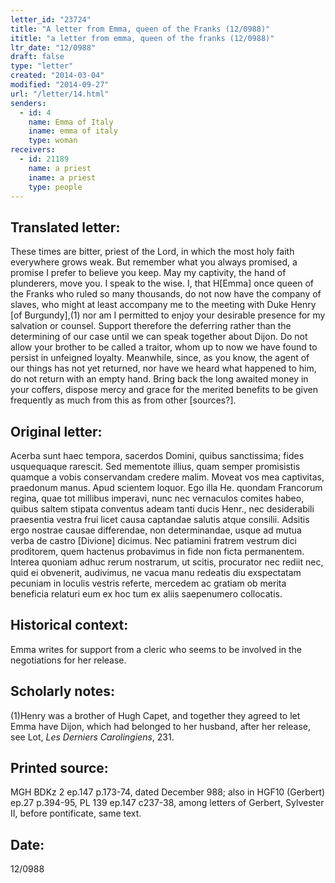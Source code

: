 ```yaml
---
letter_id: "23724"
title: "A letter from Emma, queen of the Franks (12/0988)"
ititle: "a letter from emma, queen of the franks (12/0988)"
ltr_date: "12/0988"
draft: false
type: "letter"
created: "2014-03-04"
modified: "2014-09-27"
url: "/letter/14.html"
senders:
  - id: 4
    name: Emma of Italy
    iname: emma of italy
    type: woman
receivers:
  - id: 21189
    name: a priest
    iname: a priest
    type: people
---
```

<h2> Translated letter:</h2>These times are bitter, priest of the Lord, in which the most holy faith everywhere grows weak.  But remember what you always promised, a promise I prefer to believe you keep.  May my captivity, the hand of plunderers, move you.  I speak to the wise.  I, that H[Emma] once queen of the Franks who ruled so many thousands, do not now have the company of slaves, who might at least accompany me to the meeting with Duke Henry [of Burgundy],(1) nor am I permitted to enjoy your desirable presence for my salvation or counsel.  Support therefore the deferring rather than the determining of our case until we can speak together about Dijon.  Do not allow your brother to be called a traitor, whom up to now we have found to persist in unfeigned loyalty.  Meanwhile, since, as you know, the agent of our things has not yet returned, nor have we heard what happened to him, do not return with an empty hand.  Bring back the long awaited money in your coffers, dispose mercy and grace for the merited benefits to be given frequently as much from this as from other [sources?].
<h2 class="mt-4"> Original letter:</h2>Acerba sunt haec tempora, sacerdos Domini, quibus sanctissima; fides usquequaque rarescit. Sed mementote illius, quam semper promisistis quamque a vobis conservandam credere malim. Moveat vos mea captivitas, praedonum manus. Apud scientem loquor. Ego illa He. quondam Francorum regina, quae tot millibus imperavi, nunc nec vernaculos comites habeo, quibus saltem stipata conventus adeam tanti ducis Henr., nec desiderabili praesentia vestra frui licet causa captandae salutis atque consilii. Adsitis ergo nostrae causae differendae, non determinandae, usque ad mutua verba de castro [Divione] dicimus. Nec patiamini fratrem vestrum dici proditorem, quem hactenus probavimus in fide non ficta permanentem. Interea quoniam adhuc  rerum nostrarum, ut scitis, procurator nec rediit nec, quid ei obvenerit, audivimus, ne vacua manu redeatis diu exspectatam pecuniam in loculis vestris referte, mercedem ac gratiam ob merita beneficia relaturi eum ex hoc tum ex aliis saepenumero collocatis.
<h2 class="mt-4"> Historical context:</h2>Emma writes for support from a cleric who seems to be involved in the negotiations for her release.
<h2 class="mt-4"> Scholarly notes:</h2><p>(1)Henry was a brother of Hugh Capet, and together they agreed to let Emma have Dijon, which had belonged to her husband, after her release, see Lot, <em>Les Derniers Carolingiens</em>, 231.</p><h2 class="mt-4"> Printed source:</h2><p>MGH BDKz 2 ep.147 p.173-74, dated December 988; also in HGF10 (Gerbert) ep.27 p.394-95, PL 139 ep.147 c237-38, among letters of Gerbert, Sylvester II, before pontificate, same text.</p><h2 class="mt-4"> Date:</h2>12/0988